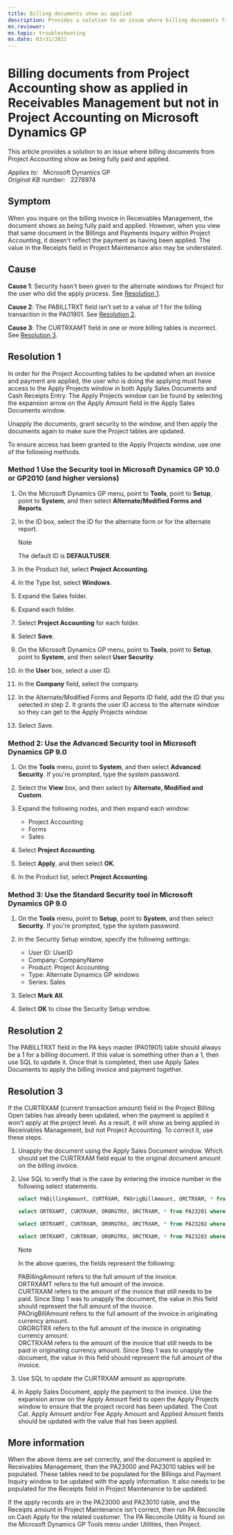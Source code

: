 ```yaml
---
title: Billing documents show as applied
description: Provides a solution to an issue where billing documents from Project Accounting show as being fully paid and applied.
ms.reviewer:
ms.topic: troubleshooting
ms.date: 03/31/2021
---
```

# Billing documents from Project Accounting show as applied in Receivables Management but not in Project Accounting on Microsoft Dynamics GP

This article provides a solution to an issue where billing documents from Project Accounting show as being fully paid and applied.

_Applies to:_ &nbsp; Microsoft Dynamics GP  
_Original KB number:_ &nbsp; 2278974

## Symptom

When you inquire on the billing invoice in Receivables Management, the document shows as being fully paid and applied. However, when you view that same document in the Billings and Payments Inquiry within Project Accounting, it doesn't reflect the payment as having been applied. The value in the Receipts field in Project Maintenance  also may be understated.

## Cause

**Cause 1**: Security hasn't been given to the alternate windows for Project for the user who did the apply process. See [Resolution 1](#resolution-1).

**Cause 2**: The PABILLTRXT field isn't set to a value of 1 for the billing transaction in the PA01901. See [Resolution 2](#resolution-2).

**Cause 3**: The CURTRXAMT field in one or more billing tables is incorrect. See [Resolution 3](#resolution-3).

## Resolution 1

In order for the Project Accounting tables to be updated when an invoice and payment are applied, the user who is doing the applying must have access to the Apply Projects window in both Apply Sales Documents and Cash Receipts Entry. The Apply Projects window can be found by selecting the expansion arrow on the Apply Amount field in the Apply Sales Documents window.

Unapply the documents, grant security to the window, and then apply the documents again to make sure the Project tables are updated.

To ensure access has been granted to the Apply Projects window, use one of the following methods.

### Method 1 Use the Security tool in Microsoft Dynamics GP 10.0 or GP2010 (and higher versions)

1. On the Microsoft Dynamics GP menu, point to **Tools**, point to **Setup**, point to **System**, and then select **Alternate/Modified Forms and Reports**.

2. In the ID box, select the ID for the alternate form or for the alternate report.
    > [!NOTE]
    > The default ID is **DEFAULTUSER**.

3. In the Product list, select **Project Accounting**.

4. In the Type list, select **Windows**.

5. Expand the Sales folder.

6. Expand each folder.

7. Select **Project Accounting** for each folder.

8. Select **Save**.

9. On the Microsoft Dynamics GP menu, point to **Tools**, point to **Setup**, point to **System**, and then select **User Security**.

10. In the **User** box, select a user ID.

11. In the **Company** field, select the company.

12. In the Alternate/Modified Forms and Reports ID field, add the ID that you selected in step 2. It grants the user ID access to the alternate window so they can get to the Apply Projects window.

13. Select Save.  

### Method 2: Use the Advanced Security tool in Microsoft Dynamics GP 9.0

1. On the **Tools** menu, point to **System**, and then select **Advanced Security**. If you're prompted, type the system password.

2. Select the **View** box, and then select by **Alternate, Modified and Custom**.

3. Expand the following nodes, and then expand each window:

    - Project Accounting
    - Forms
    - Sales

4. Select **Project Accounting**.

5. Select **Apply**, and then select **OK**.

6. In the Product list, select **Project Accounting**.

### Method 3: Use the Standard Security tool in Microsoft Dynamics GP 9.0

1. On the **Tools** menu, point to **Setup**, point to **System**, and then select **Security**. If you're prompted, type the system password.

2. In the Security Setup window, specify the following settings:

    - User ID: UserID
    - Company: CompanyName
    - Product: Project Accounting
    - Type: Alternate Dynamics GP windows
    - Series: Sales

3. Select **Mark All**.

4. Select **OK** to close the Security Setup window.

## Resolution 2

The PABILLTRXT field in the PA keys master (PA01901) table should always be a 1 for a billing document. If this value is something other than a 1, then use SQL to update it. Once that is completed, then use Apply Sales Documents to apply the billing invoice and payment together.

## Resolution 3

If the CURTRXAM (current transaction amount) field in the Project Billing Open tables has already been updated, when the payment is applied it won't apply at the project level. As a result, it will show as being applied in Receivables Management, but not Project Accounting. To correct it, use these steps.

1. Unapply the document using the Apply Sales Document window. Which should set the CURTRXAM field equal to the original document amount on the billing invoice.

2. Use SQL to verify that is the case by entering the invoice number in the following select statements.

    ```sql
    select PABillingAmount, CURTRXAM, PAOrigBillAmount, ORCTRXAM, * from PA23200 where PADocnumber20 = 'your billing#'
    
    select ORTRXAMT, CURTRXAM, ORORGTRX, ORCTRXAM, * from PA23201 where PADocnumber20 = 'your billing #'
    
    select ORTRXAMT, CURTRXAM, ORORGTRX, ORCTRXAM, * from PA23202 where PADocnumber20 = 'your billing #'
    
    select ORTRXAMT, CURTRXAM, ORORGTRX, ORCTRXAM, * from PA23203 where PADocnumber20 = 'your billing #'
    ```

    > [!NOTE]
    > In the above queries, the fields represent the following:
    >
    > PABillingAmount refers to the full amount of the invoice.  
    > ORTRXAMT refers to the full amount of the invoice.  
    > CURTRXAM refers to the amount of the invoice that still needs to be paid. Since Step 1 was to unapply the document, the value in this field should represent the full amount of the invoice.  
    > PAOrigBillAmount refers to the full amount of the invoice in originating currency amount.  
    > ORORGTRX refers to the full amount of the invoice in originating currency amount.  
    > ORCTRXAM refers to the amount of the invoice that still needs to be paid in originating currency amount. Since Step 1 was to unapply the document, the value in this field should represent the full amount of the invoice.

3. Use SQL to update the CURTRXAM amount as appropriate.

4. In Apply Sales Document, apply the payment to the invoice. Use the expansion arrow on the Apply Amount field to open the Apply Projects window to ensure that the project record has been updated. The Cost Cat. Apply Amount and/or Fee Apply Amount and Applied Amount fields should be updated with the value that has been applied.

## More information

When the above items are set correctly, and the document is applied in Receivables Management, then the PA23000 and PA23010 tables will be populated. These tables need to be populated for the Billings and Payment Inquiry window to be updated with the apply information. It also needs to be populated for the Receipts field in Project Maintenance to be updated.

If the apply records are in the PA23000 and PA23010 table, and the Receipts amount in Project Maintenance isn't correct, then run PA Reconcile on Cash Apply for the related customer. The PA Reconcile Utility is found on the Microsoft Dynamics GP Tools menu under Utilities, then Project.
